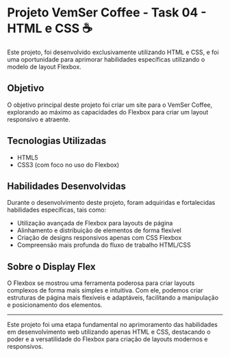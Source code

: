 # Projeto VemSer Coffee - Task 04 - HTML e CSS ☕️

Este projeto, foi desenvolvido exclusivamente utilizando HTML e CSS, e foi uma oportunidade para aprimorar habilidades específicas utilizando o modelo de layout Flexbox.

## Objetivo

O objetivo principal deste projeto foi criar um site para o VemSer Coffee, explorando ao máximo as capacidades do Flexbox para criar um layout responsivo e atraente.

## Tecnologias Utilizadas

- HTML5
- CSS3 (com foco no uso do Flexbox)

## Habilidades Desenvolvidas

Durante o desenvolvimento deste projeto, foram adquiridas e fortalecidas habilidades específicas, tais como:

- Utilização avançada de Flexbox para layouts de página
- Alinhamento e distribuição de elementos de forma flexível
- Criação de designs responsivos apenas com CSS Flexbox
- Compreensão mais profunda do fluxo de trabalho HTML/CSS

## Sobre o Display Flex

O Flexbox se mostrou uma ferramenta poderosa para criar layouts complexos de forma mais simples e intuitiva. Com ele, podemos criar estruturas de página mais flexíveis e adaptáveis, facilitando a manipulação e posicionamento dos elementos.

---

Este projeto foi uma etapa fundamental no aprimoramento das habilidades em desenvolvimento web utilizando apenas HTML e CSS, destacando o poder e a versatilidade do Flexbox para criação de layouts modernos e responsivos.
